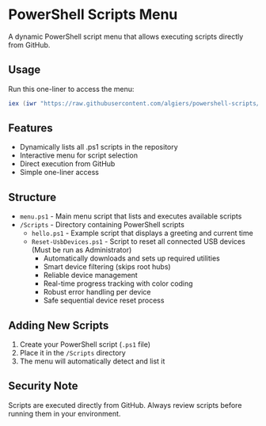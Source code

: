 # PowerShell Scripts Menu

A dynamic PowerShell script menu that allows executing scripts directly from GitHub.

## Usage

Run this one-liner to access the menu:

```powershell
iex (iwr "https://raw.githubusercontent.com/algiers/powershell-scripts/master/menu.ps1").Content
```

## Features

- Dynamically lists all .ps1 scripts in the repository
- Interactive menu for script selection
- Direct execution from GitHub
- Simple one-liner access

## Structure

- `menu.ps1` - Main menu script that lists and executes available scripts
- `/Scripts` - Directory containing PowerShell scripts
  - `hello.ps1` - Example script that displays a greeting and current time
  - `Reset-UsbDevices.ps1` - Script to reset all connected USB devices (Must be run as Administrator)
    - Automatically downloads and sets up required utilities
    - Smart device filtering (skips root hubs)
    - Reliable device management
    - Real-time progress tracking with color coding
    - Robust error handling per device
    - Safe sequential device reset process

## Adding New Scripts

1. Create your PowerShell script (`.ps1` file)
2. Place it in the `/Scripts` directory
3. The menu will automatically detect and list it

## Security Note

Scripts are executed directly from GitHub. Always review scripts before running them in your environment.
